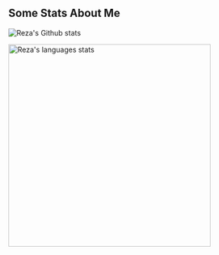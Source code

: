 ## Some Stats About Me

![Reza's Github stats](https://github-readme-stats.vercel.app/api?username=rezahdev&hide=contribs&count_private=true&show_icons=true)

<img  width="400" alt="Reza's languages stats" src="https://github-readme-stats.vercel.app/api/top-langs/?username=rezahdev&theme=tokyonight&hide=nunjucks&langs_count=10&layout=compact" >
